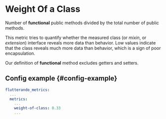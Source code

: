 # Weight Of a Class

Number of **functional** public methods divided by the total number of public methods.

This metric tries to quantify whether the measured class (or _mixin_, or _extension_) interface reveals more data than behavior. Low values indicate that the class reveals much more data than behavior, which is a sign of poor encapsulation.

Our definition of **functional** method excludes getters and setters.

## Config example {#config-example}

```yaml
flutterando_metrics:
  ...
  metrics:
    ...
    weight-of-class: 0.33
    ...
```
